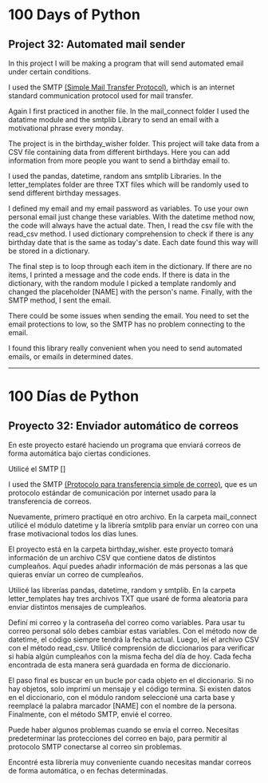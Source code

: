 # 100 Days of Python
## Project 32: Automated mail sender

In this project I will be making a program that will send automated email under certain conditions.

I used the SMTP [(Simple Mail Transfer Protocol)](https://en.wikipedia.org/wiki/Simple_Mail_Transfer_Protocol), which is an internet standard communication protocol used for mail transfer. 

Again I first practiced in another file. In the mail_connect folder I used the datatime module and the smtplib Library to send an email with a motivational phrase every monday. 

The project is in the birthday_wisher folder. This project will take data from a CSV file containing data from different birthdays. Here you can add information from more people you want to send a birthday email to. 

I used the pandas, datetime, random ans smtplib Libraries. In the letter_templates folder are three TXT files which will be randomly used to send different birthday messages.

I defined my email and my email password as variables. To use your own personal email just change these variables. With the datetime method now, the code will always have the actual date. Then, I read the csv file with the read_csv method. I used dictionary comprehension to check if there is any birthday date that is the same as today's date. Each date found this way will be stored in a dictionary. 

The final step is to loop through each item in the dictionary. If there are no items, I printed a message and the code ends. If there is data in the dictionary, with the random module I picked a template randomly and changed the placeholder [NAME] with the person's name. Finally, with the SMTP method, I sent the email.

There could be some issues when sending the email. You need to set the email protections to low, so the SMTP has no problem connecting to the email. 

I found this library really convenient when you need to send automated emails, or emails in determined dates.


---------------------------------------------------------------------------------------------------------------------------------------------------------------------------------


# 100 Días de Python
## Proyecto 32: Enviador automático de correos

En este proyecto estaré haciendo un programa que enviará correos de forma automática bajo ciertas condiciones.

Utilicé el SMTP []

I used the SMTP [(Protocolo para transferencia simple de correo)](https://es.wikipedia.org/wiki/Protocolo_para_transferencia_simple_de_correo), que es un protocolo estándar de comunicación por internet usado para la transferencia de correos.

Nuevamente, primero practiqué en otro archivo. En la carpeta mail_connect utilicé el módulo datetime y la librería smtplib para envíar un correo con una frase motivacional todos los días lunes.

El proyecto está en la carpeta birthday_wisher. este proyecto tomará información de un archivo CSV que contiene datos de distintos cumpleaños. Aquí puedes añadir información de más personas a las que quieras envíar un correo de cumpleaños.

Utilicé las librerías pandas, datetime, random y smtplib. En la carpeta letter_templates hay tres archivos TXT que usaré de forma aleatoria para enviar distintos mensajes de cumpleaños.

Definí mi correo y la contraseña del correo como variables. Para usar tu correo personal sólo debes cambiar estas variables. Con el método now de datetime, el código siempre tendrá la fecha actual. Luego, leí el archivo CSV con el método read_csv. Utilicé comprensión de diccionarios para verificar si había algún cumpleaños con la misma fecha del día de hoy. Cada fecha encontrada de esta manera será guardada en forma de diccionario.

El paso final es buscar en un bucle por cada objeto en el diccionario. Si no hay objetos, solo imprimí un mensaje y el código termina. Si existen datos en el diccionario, con el módulo random seleccioné una carta base y reemplacé la palabra marcador [NAME] con el nombre de la persona. Finalmente, con el método SMTP, envié el correo.

Puede haber algunos problemas cuando se envía el correo. Necesitas predeterminar las protecciones del correo en bajo, para permitir al protocolo SMTP conectarse al correo sin problemas. 

Encontré esta librería muy conveniente cuando necesitas mandar correos de forma automática, o en fechas determinadas.
